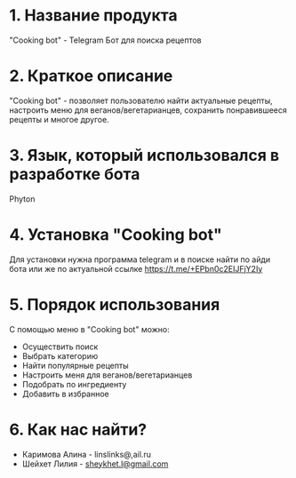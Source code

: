 # 1. Название продукта
"Cooking bot" - Telegram Бот для поиска рецептов 
# 2. Краткое описание 
"Cooking bot" - позволяет пользователю найти актуальные рецепты, настроить меню для веганов/вегетарианцев, сохранить понравившееся рецепты и многое другое.
# 3. Язык, который использовался в разработке бота
Phyton
# 4. Установка "Cooking bot" 
Для установки нужна программа telegram и в поиске найти по айди бота или же по актуальной ссылке https://t.me/+EPbn0c2EIJFjY2Iy
# 5. Порядок использования 
С помощью меню в "Cooking bot" можно:
* Осуществить поиск 
* Выбрать категорию 
* Найти популярные рецепты
* Настроить меня для веганов/вегетарианцев
* Подобрать по ингредиенту 
* Добавить в избранное
# 6. Как нас найти?
* Каримова Алина - linslinks@,ail.ru
* Шейхет Лилия - sheykhet.l@gmail.com
